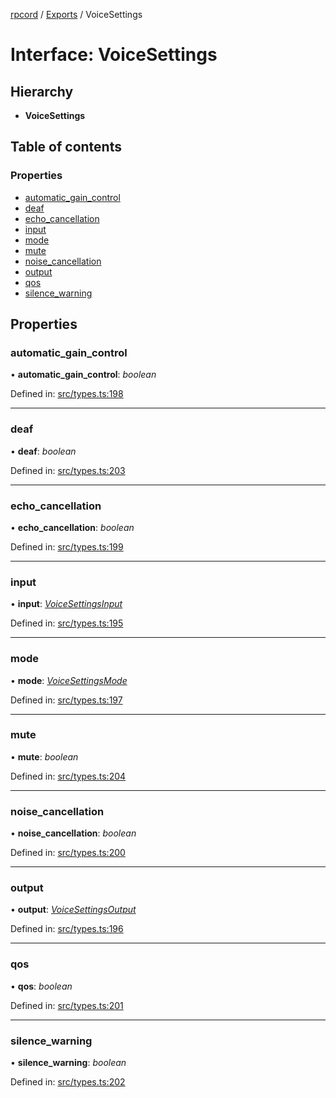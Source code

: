 [rpcord](../README.md) / [Exports](../modules.md) / VoiceSettings

# Interface: VoiceSettings

## Hierarchy

* **VoiceSettings**

## Table of contents

### Properties

- [automatic\_gain\_control](voicesettings.md#automatic_gain_control)
- [deaf](voicesettings.md#deaf)
- [echo\_cancellation](voicesettings.md#echo_cancellation)
- [input](voicesettings.md#input)
- [mode](voicesettings.md#mode)
- [mute](voicesettings.md#mute)
- [noise\_cancellation](voicesettings.md#noise_cancellation)
- [output](voicesettings.md#output)
- [qos](voicesettings.md#qos)
- [silence\_warning](voicesettings.md#silence_warning)

## Properties

### automatic\_gain\_control

• **automatic\_gain\_control**: *boolean*

Defined in: [src/types.ts:198](https://github.com/DjDeveloperr/RPCord/blob/91f1aca/src/types.ts#L198)

___

### deaf

• **deaf**: *boolean*

Defined in: [src/types.ts:203](https://github.com/DjDeveloperr/RPCord/blob/91f1aca/src/types.ts#L203)

___

### echo\_cancellation

• **echo\_cancellation**: *boolean*

Defined in: [src/types.ts:199](https://github.com/DjDeveloperr/RPCord/blob/91f1aca/src/types.ts#L199)

___

### input

• **input**: [*VoiceSettingsInput*](voicesettingsinput.md)

Defined in: [src/types.ts:195](https://github.com/DjDeveloperr/RPCord/blob/91f1aca/src/types.ts#L195)

___

### mode

• **mode**: [*VoiceSettingsMode*](voicesettingsmode.md)

Defined in: [src/types.ts:197](https://github.com/DjDeveloperr/RPCord/blob/91f1aca/src/types.ts#L197)

___

### mute

• **mute**: *boolean*

Defined in: [src/types.ts:204](https://github.com/DjDeveloperr/RPCord/blob/91f1aca/src/types.ts#L204)

___

### noise\_cancellation

• **noise\_cancellation**: *boolean*

Defined in: [src/types.ts:200](https://github.com/DjDeveloperr/RPCord/blob/91f1aca/src/types.ts#L200)

___

### output

• **output**: [*VoiceSettingsOutput*](voicesettingsoutput.md)

Defined in: [src/types.ts:196](https://github.com/DjDeveloperr/RPCord/blob/91f1aca/src/types.ts#L196)

___

### qos

• **qos**: *boolean*

Defined in: [src/types.ts:201](https://github.com/DjDeveloperr/RPCord/blob/91f1aca/src/types.ts#L201)

___

### silence\_warning

• **silence\_warning**: *boolean*

Defined in: [src/types.ts:202](https://github.com/DjDeveloperr/RPCord/blob/91f1aca/src/types.ts#L202)

